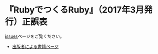 # 『RubyでつくるRuby』（2017年3月発行）正誤表

[issues](https://github.com/LambdaNote/errata-rubyruby-1-1/issues?q=is%3Aissue+is%3Aopen+sort%3Acreated-asc)ページをご覧ください。

* [出版者による書籍ページ](https://www.lambdanote.com/products/ruby-ruby)
